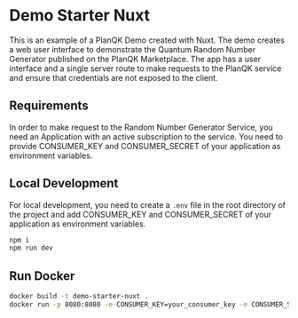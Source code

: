 # Demo Starter Nuxt 

This is an example of a PlanQK Demo created with Nuxt. The demo creates a web user interface to demonstrate the Quantum Random Number Generator published on the PlanQK Marketplace. The app has a user interface and a single server route to make requests to the PlanQK service and ensure that credentials are not exposed to the client.

## Requirements

In order to make request to the Random Number Generator Service, you need an Application with an active subscription to the service. 
You need to provide CONSUMER_KEY and CONSUMER_SECRET of your application as environment variables.

## Local Development

For local development, you need to create a `.env` file in the root directory of the project and add CONSUMER_KEY and CONSUMER_SECRET of your application as environment variables.

```bash
npm i
npm run dev
```

## Run Docker

```bash
docker build -t demo-starter-nuxt .
docker run -p 8080:8080 -e CONSUMER_KEY=your_consumer_key -e CONSUMER_SECRET=your_consumer_secret demo-starter-nuxt
```
